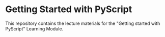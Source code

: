 # Getting Started with PyScript

This repository contains the lecture materials for the 
"Getting started with PyScript" Learning Module.




